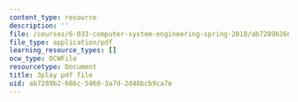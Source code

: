 ```yaml
---
content_type: resource
description: ''
file: /courses/6-033-computer-system-engineering-spring-2018/ab7289b2686c54603a7d2d48bcb9ca7e_r2_-2KW76ec.pdf
file_type: application/pdf
learning_resource_types: []
ocw_type: OCWFile
resourcetype: Document
title: 3play pdf file
uid: ab7289b2-686c-5460-3a7d-2d48bcb9ca7e
---
```

